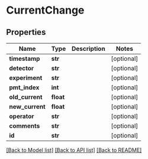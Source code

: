 # CurrentChange

## Properties
Name | Type | Description | Notes
------------ | ------------- | ------------- | -------------
**timestamp** | **str** |  | [optional] 
**detector** | **str** |  | [optional] 
**experiment** | **str** |  | [optional] 
**pmt_index** | **int** |  | [optional] 
**old_current** | **float** |  | [optional] 
**new_current** | **float** |  | [optional] 
**operator** | **str** |  | [optional] 
**comments** | **str** |  | [optional] 
**id** | **str** |  | [optional] 

[[Back to Model list]](../README.md#documentation-for-models) [[Back to API list]](../README.md#documentation-for-api-endpoints) [[Back to README]](../README.md)


